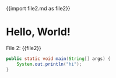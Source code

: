{{import file2.md as file2}}
# Hello, World!

File 2:
{{file2}}
```java
public static void main(String[] args) {
    System.out.println("hi");
}
```
